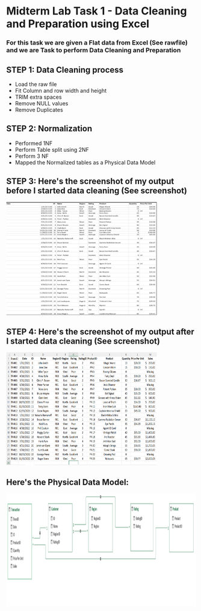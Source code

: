 
# Midterm Lab Task 1 - Data Cleaning and Preparation using Excel
### For this task we are given a Flat data from Excel (See rawfile) and we are Task to perform Data Cleaning and Preparation

## STEP 1: Data Cleaning process
- Load the raw file
- Fit Column and row width and height
- TRIM extra spaces
- Remove NULL values
- Remove Duplicates

## STEP 2: Normalization
- Performed 1NF
- Perform Table split using 2NF
- Perform 3 NF
- Mapped the Normalized tables as a Physical Data Model

## STEP 3: Here's the screenshot of my output before I started data cleaning (See screenshot)
<img src="images/before.png" alt="Alt Text" width="400" height="300">

## STEP 4: Here's the screenshot of my output after I started data cleaning (See screenshot)
<img src="images/output.png" alt="Alt Text" width="400" height="300">

## Here's the Physical Data Model:
<img src="images/erd.png" alt="Alt Text" width="920" height="300">

